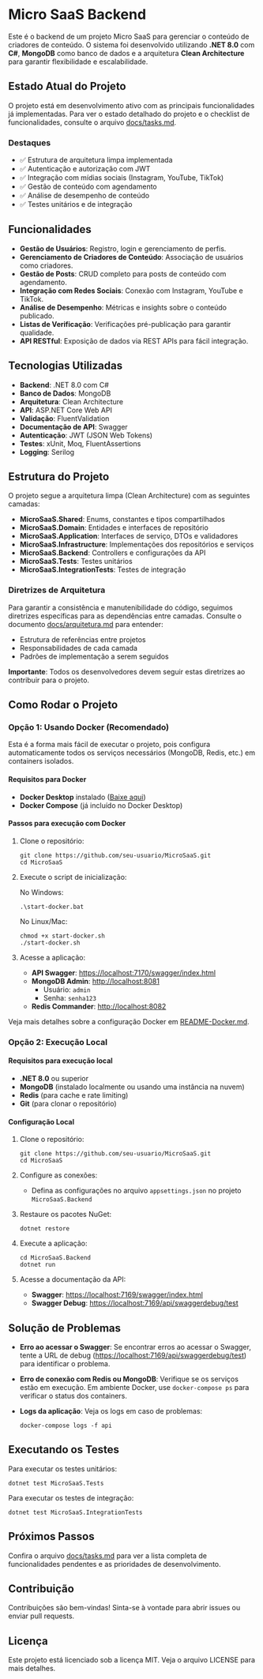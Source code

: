 # Micro SaaS Backend

Este é o backend de um projeto Micro SaaS para gerenciar o conteúdo de criadores de conteúdo. O sistema foi desenvolvido utilizando **.NET 8.0** com **C#**, **MongoDB** como banco de dados e a arquitetura **Clean Architecture** para garantir flexibilidade e escalabilidade.

## Estado Atual do Projeto

O projeto está em desenvolvimento ativo com as principais funcionalidades já implementadas. Para ver o estado detalhado do projeto e o checklist de funcionalidades, consulte o arquivo [docs/tasks.md](docs/tasks.md).

### Destaques
- ✅ Estrutura de arquitetura limpa implementada
- ✅ Autenticação e autorização com JWT
- ✅ Integração com mídias sociais (Instagram, YouTube, TikTok)
- ✅ Gestão de conteúdo com agendamento
- ✅ Análise de desempenho de conteúdo
- ✅ Testes unitários e de integração

## Funcionalidades

- **Gestão de Usuários**: Registro, login e gerenciamento de perfis.
- **Gerenciamento de Criadores de Conteúdo**: Associação de usuários como criadores.
- **Gestão de Posts**: CRUD completo para posts de conteúdo com agendamento.
- **Integração com Redes Sociais**: Conexão com Instagram, YouTube e TikTok.
- **Análise de Desempenho**: Métricas e insights sobre o conteúdo publicado.
- **Listas de Verificação**: Verificações pré-publicação para garantir qualidade.
- **API RESTful**: Exposição de dados via REST APIs para fácil integração.

## Tecnologias Utilizadas

- **Backend**: .NET 8.0 com C#
- **Banco de Dados**: MongoDB
- **Arquitetura**: Clean Architecture
- **API**: ASP.NET Core Web API
- **Validação**: FluentValidation
- **Documentação de API**: Swagger
- **Autenticação**: JWT (JSON Web Tokens)
- **Testes**: xUnit, Moq, FluentAssertions
- **Logging**: Serilog

## Estrutura do Projeto

O projeto segue a arquitetura limpa (Clean Architecture) com as seguintes camadas:

- **MicroSaaS.Shared**: Enums, constantes e tipos compartilhados
- **MicroSaaS.Domain**: Entidades e interfaces de repositório
- **MicroSaaS.Application**: Interfaces de serviço, DTOs e validadores
- **MicroSaaS.Infrastructure**: Implementações dos repositórios e serviços
- **MicroSaaS.Backend**: Controllers e configurações da API
- **MicroSaaS.Tests**: Testes unitários
- **MicroSaaS.IntegrationTests**: Testes de integração

### Diretrizes de Arquitetura

Para garantir a consistência e manutenibilidade do código, seguimos diretrizes específicas para as dependências entre camadas. Consulte o documento [docs/arquitetura.md](docs/arquitetura.md) para entender:

- Estrutura de referências entre projetos
- Responsabilidades de cada camada
- Padrões de implementação a serem seguidos

**Importante**: Todos os desenvolvedores devem seguir estas diretrizes ao contribuir para o projeto.

## Como Rodar o Projeto

### Opção 1: Usando Docker (Recomendado)

Esta é a forma mais fácil de executar o projeto, pois configura automaticamente todos os serviços necessários (MongoDB, Redis, etc.) em containers isolados.

#### Requisitos para Docker
- **Docker Desktop** instalado ([Baixe aqui](https://www.docker.com/products/docker-desktop/))
- **Docker Compose** (já incluído no Docker Desktop)

#### Passos para execução com Docker
1. Clone o repositório:
   ```
   git clone https://github.com/seu-usuario/MicroSaaS.git
   cd MicroSaaS
   ```

2. Execute o script de inicialização:

   No Windows:
   ```
   .\start-docker.bat
   ```

   No Linux/Mac:
   ```
   chmod +x start-docker.sh
   ./start-docker.sh
   ```

3. Acesse a aplicação:
   - **API Swagger**: [https://localhost:7170/swagger/index.html](https://localhost:7170/swagger/index.html)
   - **MongoDB Admin**: [http://localhost:8081](http://localhost:8081)
     - Usuário: `admin`
     - Senha: `senha123`
   - **Redis Commander**: [http://localhost:8082](http://localhost:8082)

Veja mais detalhes sobre a configuração Docker em [README-Docker.md](README-Docker.md).

### Opção 2: Execução Local

#### Requisitos para execução local
- **.NET 8.0** ou superior
- **MongoDB** (instalado localmente ou usando uma instância na nuvem)
- **Redis** (para cache e rate limiting)
- **Git** (para clonar o repositório)

#### Configuração Local

1. Clone o repositório:
   ```
   git clone https://github.com/seu-usuario/MicroSaaS.git
   cd MicroSaaS
   ```

2. Configure as conexões:
   - Defina as configurações no arquivo `appsettings.json` no projeto `MicroSaaS.Backend`

3. Restaure os pacotes NuGet:
   ```
   dotnet restore
   ```

4. Execute a aplicação:
   ```
   cd MicroSaaS.Backend
   dotnet run
   ```

5. Acesse a documentação da API:
   - **Swagger**: [https://localhost:7169/swagger/index.html](https://localhost:7169/swagger/index.html)
   - **Swagger Debug**: [https://localhost:7169/api/swaggerdebug/test](https://localhost:7169/api/swaggerdebug/test)

## Solução de Problemas

- **Erro ao acessar o Swagger**: Se encontrar erros ao acessar o Swagger, tente a URL de debug ([https://localhost:7169/api/swaggerdebug/test](https://localhost:7169/api/swaggerdebug/test)) para identificar o problema.

- **Erro de conexão com Redis ou MongoDB**: Verifique se os serviços estão em execução. Em ambiente Docker, use `docker-compose ps` para verificar o status dos containers.

- **Logs da aplicação**: Veja os logs em caso de problemas:
  ```
  docker-compose logs -f api
  ```

## Executando os Testes

Para executar os testes unitários:
```
dotnet test MicroSaaS.Tests
```

Para executar os testes de integração:
```
dotnet test MicroSaaS.IntegrationTests
```

## Próximos Passos

Confira o arquivo [docs/tasks.md](docs/tasks.md) para ver a lista completa de funcionalidades pendentes e as prioridades de desenvolvimento.

## Contribuição

Contribuições são bem-vindas! Sinta-se à vontade para abrir issues ou enviar pull requests.

## Licença

Este projeto está licenciado sob a licença MIT. Veja o arquivo LICENSE para mais detalhes.

